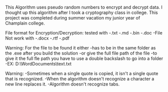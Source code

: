 This Algorithm uses pseudo random numbers to encrypt and decrypt data. 
I thought  up this algorithm after I took a cryptography class in college.
This project was completed during summer vacation my junior year of Champlain college. 

File format for Encryption/Decryption:
tested with 
	-.txt
	-.md
	-.bin
	-.doc
	-File	
Not work with
	-.docx 
	-.rtf
	-.pdf
	
Warning:
	For the file to be found it either 
	 -has to be in the same folder as the .exe after you build the solution 
	 -or give the full file path of the file
	 -to give it the full fle path you have to use a double backslash to go into a folder
	 -EX: D:\\WordDocuments\\text.txt
	

Warning:
	-Sometimes when a single quote is copied, it isn't a single quote that is recognized.
	-When the algorithm doesn't recognize a character a new line replaces it.
	-Algorithm doesn't recognize tabs.

